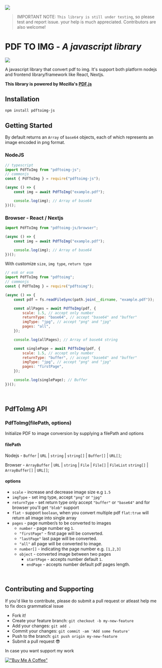 <img src="https://github.com/iqbal-rashed/pdftoimg-js/raw/main/logo.png">

> IMPORTANT NOTE: `This library is still under testing`, so please test and report issue. your help is much appreciated. Contributors are also welcome!

# **PDF TO IMG - _A javascript library_**

[<img src="https://img.shields.io/badge/PDF TO IMG - JS-010101?&style=for-the-badge&logo=Npm"/>](https://www.npmjs.com/package/pdftoimg-js)

A javascript library that convert pdf to img. It's support both platform nodejs and frontend library/framework like React, Nextjs.

**This library is powered by Mozilla's [PDF.js](https://github.com/mozilla/pdf.js)**

## **Installation**

```bash
npm install pdftoimg-js
```

## **Getting Started**

By default returns an `Array` of `base64` objects, each of which represents an image encoded in png format.

### NodeJS

```javascript
// typescript
import PdfToImg from "pdftoimg-js";
// commonjs
const { PdfToImg } = require("pdftoimg-js");

(async () => {
    const img = await PdfToImg("example.pdf");

    console.log(img); // Array of base64
})();
```

### Browser - React / Nextjs

```javascript
import PdfToImg from "pdftoimg-js/browser";

(async () => {
    const img = await PdfToImg("example.pdf");

    console.log(img); // Array of base64
})();
```

With customize `size`, `img type`, `return type`

```javascript
// es6 or esm
import PdfToImg from "pdftoimg";
// commonjs
const { PdfToImg } = require("pdftoimg");

(async () => {
    const pdf = fs.readFileSync(path.join(__dirname, "example.pdf"));

    const allPages = await PdfToImg(pdf, {
        scale: 1.5, // accept only number
        returnType: "base64", // accept "base64" and "buffer"
        imgType: "jpg", // accept "png" and "jpg"
        pages: "all",
    });

    console.log(allPages); // Array of base64 string

    const singlePage = await PdfToImg(pdf, {
        scale: 1.5, // accept only number
        returnType: "buffer", // accept "base64" and "buffer"
        imgType: "jpg", // accept "png" and "jpg"
        pages: "firstPage",
    });

    console.log(singlePage); // Buffer
})();
```

<br/>

## **PdfToImg API**

### PdfToImg(filePath, options)

Initialize PDF to image conversion by supplying a filePath and options

#### filePath

Nodejs - `Buffer` | `URL` | `string` | `string[]` | `Buffer[]` | `URL[]`;

Browser - `ArrayBuffer` | `URL` | `string` | `File` | `File[]` | `FileList` `string[]` | `ArrayBuffer[]` | `URL[]`;

#### options

-   `scale` - increase and decrease image size e.g `1.5`
-   `imgType` - set img type, accept `"png"` or `"jpg"`
-   `returnType` - set return type only accept `"buffer"` or `"base64"` and for browser you'll get `"blob"` support
-   `flat` - support `boolean`, when you convert multiple pdf `flat:true` will return all image into single array
-   `pages` - page number/s to be converted to images
    -   `number` - page number eg `1`.
    -   `"firstPage"` - first page will be converted.
    -   `"lastPage"` last page will be converted.
    -   `"all"` all page will be converted to image.
    -   `number[]` - indicating the page number e.g. `[1,2,3]`
    -   `object` - converted image between two pages
        -   `startPage` - accepts number default `1`.
        -   `endPage` - accepts number default pdf pages length.

<br/>

## Contributing and Supporting

If you'd like to contribute, please do submit a pull request or atleast help me to fix docs grammatical issue

-   Fork it!
-   Create your feature branch: `git checkout -b my-new-feature`
-   Add your changes: `git add .`
-   Commit your changes: `git commit -am 'Add some feature'`
-   Push to the branch: `git push origin my-new-feature`
-   Submit a pull request :sunglasses:

In case you want support my work

[!["Buy Me A Coffee"](https://www.buymeacoffee.com/assets/img/custom_images/orange_img.png)](https://buymeacoffee.com/rashed.iqbal)
